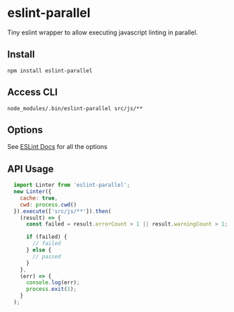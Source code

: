 # eslint-parallel
Tiny eslint wrapper to allow executing javascript linting in parallel.

## Install

```command
npm install eslint-parallel
```

## Access CLI

```command
node_modules/.bin/eslint-parallel src/js/**
```

## Options

See [ESLint Docs](http://eslint.org/docs/user-guide/command-line-interface) for all the options

## API Usage

```javascript
  import Linter from 'eslint-parallel';
  new Linter({
    cache: true,
    cwd: process.cwd()
  }).execute(['src/js/**']).then(
    (result) => {
      const failed = result.errorCount > 1 || result.warningCount > 1;

      if (failed) {
        // failed
      } else {
        // passed
      }
    },
    (err) => {
      console.log(err);
      process.exit(1);
    }
  );
```
